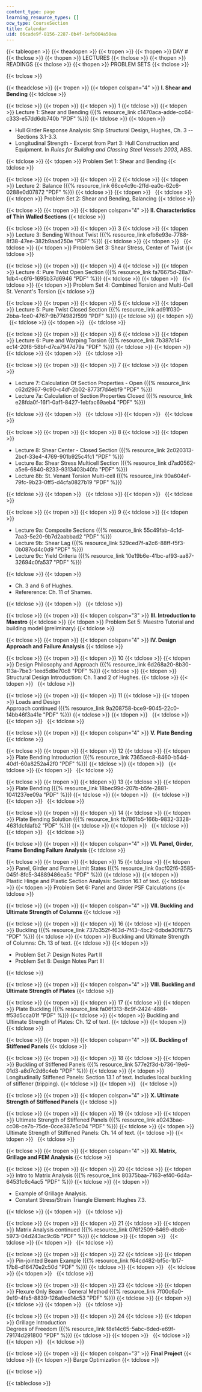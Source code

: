 ```yaml
---
content_type: page
learning_resource_types: []
ocw_type: CourseSection
title: Calendar
uid: 66cade9f-8156-2287-0b4f-1efb004a50ea
---
```


{{< tableopen >}}
{{< theadopen >}}
{{< tropen >}}
{{< thopen >}}
DAY #
{{< thclose >}}
{{< thopen >}}
LECTURES
{{< thclose >}}
{{< thopen >}}
READINGS
{{< thclose >}}
{{< thopen >}}
PROBLEM SETS
{{< thclose >}}

{{< trclose >}}

{{< theadclose >}}
{{< tropen >}}
{{< tdopen colspan="4" >}}
**I. Shear and Bending**
{{< tdclose >}}

{{< trclose >}}
{{< tropen >}}
{{< tdopen >}}
1
{{< tdclose >}}
{{< tdopen >}}
Lecture 1: Shear and Bending ({{% resource_link c1470aca-adde-cc64-c333-e57dd6db740b "PDF" %}})
{{< tdclose >}}
{{< tdopen >}}


*   Hull Girder Response Analysis: Ship Structural Design, Hughes, Ch. 3 -- Sections 3.1-3.3.
*   Longitudinal Strength - Excerpt from Part 3: Hull Construction and Equipment. In _Rules for Building and Classing Steel Vessels 2003_, ABS.


{{< tdclose >}}
{{< tdopen >}}
Problem Set 1: Shear and Bending
{{< tdclose >}}

{{< trclose >}}
{{< tropen >}}
{{< tdopen >}}
2
{{< tdclose >}}
{{< tdopen >}}
Lecture 2: Balance ({{% resource_link 66ce4c9c-2ffd-ea0c-62c6-0288e0d07872 "PDF" %}})
{{< tdclose >}}
{{< tdopen >}}
 
{{< tdclose >}}
{{< tdopen >}}
Problem Set 2: Shear and Bending, Balancing
{{< tdclose >}}

{{< trclose >}}
{{< tropen >}}
{{< tdopen colspan="4" >}}
**II. Characteristics of Thin Walled Sections**
{{< tdclose >}}

{{< trclose >}}
{{< tropen >}}
{{< tdopen >}}
3
{{< tdclose >}}
{{< tdopen >}}
Lecture 3: Bending Without Twist ({{% resource_link efb6e93e-7788-8f38-47ee-382b9aad250e "PDF" %}})
{{< tdclose >}}
{{< tdopen >}}
 
{{< tdclose >}}
{{< tdopen >}}
Problem Set 3: Shear Stress, Center of Twist
{{< tdclose >}}

{{< trclose >}}
{{< tropen >}}
{{< tdopen >}}
4
{{< tdclose >}}
{{< tdopen >}}
Lecture 4: Pure Twist Open Section ({{% resource_link fa76675d-28a7-1db4-c6f6-1695b37d6946 "PDF" %}})
{{< tdclose >}}
{{< tdopen >}}
 
{{< tdclose >}}
{{< tdopen >}}
Problem Set 4: Combined Torsion and Multi-Cell St. Venant's Torsion
{{< tdclose >}}

{{< trclose >}}
{{< tropen >}}
{{< tdopen >}}
5
{{< tdclose >}}
{{< tdopen >}}
Lecture 5: Pure Twist Closed Section ({{% resource_link ad91f030-2bba-1ce0-4767-9b774982f599 "PDF" %}})
{{< tdclose >}}
{{< tdopen >}}
 
{{< tdclose >}}
{{< tdopen >}}
 
{{< tdclose >}}

{{< trclose >}}
{{< tropen >}}
{{< tdopen >}}
6
{{< tdclose >}}
{{< tdopen >}}
Lecture 6: Pure and Warping Torsion ({{% resource_link 7b387c14-ec14-20f8-58bf-d7ca7947d79a "PDF" %}})
{{< tdclose >}}
{{< tdopen >}}
 
{{< tdclose >}}
{{< tdopen >}}
 
{{< tdclose >}}

{{< trclose >}}
{{< tropen >}}
{{< tdopen >}}
7
{{< tdclose >}}
{{< tdopen >}}


*   Lecture 7: Calculation Of Section Properties - Open ({{% resource_link c62d2967-9c90-c4df-2b02-8773f7d4ebf9 "PDF" %}})
*   Lecture 7a: Calculation of Section Properties Closed ({{% resource_link e28fda0f-16f1-0af1-8427-1ebfac69aeb4 "PDF" %}})


{{< tdclose >}}
{{< tdopen >}}
 
{{< tdclose >}}
{{< tdopen >}}
 
{{< tdclose >}}

{{< trclose >}}
{{< tropen >}}
{{< tdopen >}}
8
{{< tdclose >}}
{{< tdopen >}}


*   Lecture 8: Shear Center - Closed Section ({{% resource_link 2c020313-2bcf-33e4-4769-901b925c4fc1 "PDF" %}})
*   Lecture 8a: Shear Stress Multicell Section ({{% resource_link d7ad0562-a5e6-6840-8233-9313403b40fa "PDF" %}})
*   Lecture 8b: St. Venant Torsion Multi-cell ({{% resource_link 90a604ef-79fc-9b23-0ff5-d4cfa0827b19 "PDF" %}})


{{< tdclose >}}
{{< tdopen >}}
 
{{< tdclose >}}
{{< tdopen >}}
 
{{< tdclose >}}

{{< trclose >}}
{{< tropen >}}
{{< tdopen >}}
9
{{< tdclose >}}
{{< tdopen >}}


*   Lecture 9a: Composite Sections ({{% resource_link 55c49fab-4c1d-7aa3-5e20-9b7d2aabbad2 "PDF" %}})
*   Lecture 9b: Shear Lag ({{% resource_link 529ced7f-a2c6-88ff-f5f3-0b087cd4c0d9 "PDF" %}})
*   Lecture 9c: Yield Criteria ({{% resource_link 10e19b6e-41bc-af93-aa87-32694c0fa537 "PDF" %}})


{{< tdclose >}}
{{< tdopen >}}


*   Ch. 3 and 6 of Hughes.
*   Refererence: Ch. 11 of Shames.


{{< tdclose >}}
{{< tdopen >}}
 
{{< tdclose >}}

{{< trclose >}}
{{< tropen >}}
{{< tdopen colspan="3" >}}
**III. Introduction to Maestro**
{{< tdclose >}}
{{< tdopen >}}
Problem Set 5: Maestro Tutorial and building model (preliminary)
{{< tdclose >}}

{{< trclose >}}
{{< tropen >}}
{{< tdopen colspan="4" >}}
**IV. Design Approach and Failure Analysis**
{{< tdclose >}}

{{< trclose >}}
{{< tropen >}}
{{< tdopen >}}
10
{{< tdclose >}}
{{< tdopen >}}
Design Philosophy and Approach ({{% resource_link 6d268a20-8b30-113a-7be3-1eed5d8e70c8 "PDF" %}})
{{< tdclose >}}
{{< tdopen >}}
Structural Design Introduction: Ch. 1 and 2 of Hughes.
{{< tdclose >}}
{{< tdopen >}}
 
{{< tdclose >}}

{{< trclose >}}
{{< tropen >}}
{{< tdopen >}}
11
{{< tdclose >}}
{{< tdopen >}}
Loads and Design  
Approach continued ({{% resource_link 9a208758-bce9-9045-22c0-14bb46f3a41e "PDF" %}})
{{< tdclose >}}
{{< tdopen >}}
 
{{< tdclose >}}
{{< tdopen >}}
 
{{< tdclose >}}

{{< trclose >}}
{{< tropen >}}
{{< tdopen colspan="4" >}}
**V. Plate Bending**
{{< tdclose >}}

{{< trclose >}}
{{< tropen >}}
{{< tdopen >}}
12
{{< tdclose >}}
{{< tdopen >}}
Plate Bending Introduction ({{% resource_link 7365aec8-8460-b54d-40d1-60a8252a42f0 "PDF" %}})
{{< tdclose >}}
{{< tdopen >}}
 
{{< tdclose >}}
{{< tdopen >}}
 
{{< tdclose >}}

{{< trclose >}}
{{< tropen >}}
{{< tdopen >}}
13
{{< tdclose >}}
{{< tdopen >}}
Plate Bending ({{% resource_link 18bec99d-207b-b5fe-2881-1041237ee09a "PDF" %}})
{{< tdclose >}}
{{< tdopen >}}
 
{{< tdclose >}}
{{< tdopen >}}
 
{{< tdclose >}}

{{< trclose >}}
{{< tropen >}}
{{< tdopen >}}
14
{{< tdclose >}}
{{< tdopen >}}
Plate Bending Solution ({{% resource_link fb7861b5-166b-9832-3328-4631dcfdafb2 "PDF" %}})
{{< tdclose >}}
{{< tdopen >}}
 
{{< tdclose >}}
{{< tdopen >}}
 
{{< tdclose >}}

{{< trclose >}}
{{< tropen >}}
{{< tdopen colspan="4" >}}
**VI. Panel, Girder, Frame Bending Failure Analysis**
{{< tdclose >}}

{{< trclose >}}
{{< tropen >}}
{{< tdopen >}}
15
{{< tdclose >}}
{{< tdopen >}}
Panel, Girder and Frame Limit States ({{% resource_link 0acf02f6-3585-045f-8fc5-34889486ea5c "PDF" %}})
{{< tdclose >}}
{{< tdopen >}}
Plastic Hinge and Plastic Section Analysis: Section 16.1 of text.
{{< tdclose >}}
{{< tdopen >}}
Problem Set 6: Panel and Girder PSF Calculations
{{< tdclose >}}

{{< trclose >}}
{{< tropen >}}
{{< tdopen colspan="4" >}}
**VII. Buckling and Ultimate Strength of Columns**
{{< tdclose >}}

{{< trclose >}}
{{< tropen >}}
{{< tdopen >}}
16
{{< tdclose >}}
{{< tdopen >}}
Buckling ({{% resource_link 737b352f-f63d-7f43-4bc2-6dbde30f8775 "PDF" %}})
{{< tdclose >}}
{{< tdopen >}}
Buckling and Ultimate Strength of Columns: Ch. 13 of text.
{{< tdclose >}}
{{< tdopen >}}


*   Problem Set 7: Design Notes Part II
*   Problem Set 8: Design Notes Part III


{{< tdclose >}}

{{< trclose >}}
{{< tropen >}}
{{< tdopen colspan="4" >}}
**VIII. Buckling and Ultimate Strength of Plates**
{{< tdclose >}}

{{< trclose >}}
{{< tropen >}}
{{< tdopen >}}
17
{{< tdclose >}}
{{< tdopen >}}
Plate Buckling ({{% resource_link fa06f313-8c9f-2424-486f-ff53d5cca01f "PDF" %}})
{{< tdclose >}}
{{< tdopen >}}
Buckling and Ultimate Strength of Plates: Ch. 12 of text.
{{< tdclose >}}
{{< tdopen >}}
 
{{< tdclose >}}

{{< trclose >}}
{{< tropen >}}
{{< tdopen colspan="4" >}}
**IX. Buckling of Stiffened Panels**
{{< tdclose >}}

{{< trclose >}}
{{< tropen >}}
{{< tdopen >}}
18
{{< tdclose >}}
{{< tdopen >}}
Buckling of Stiffened Panels ({{% resource_link 577e2f3d-b736-19e6-01d3-a8d7c2d6c4eb "PDF" %}})
{{< tdclose >}}
{{< tdopen >}}
Longitudinally Stiffened Panels: Section 13.1 of text. Includes local buckling of stiffener (tripping).
{{< tdclose >}}
{{< tdopen >}}
 
{{< tdclose >}}

{{< trclose >}}
{{< tropen >}}
{{< tdopen colspan="4" >}}
**X. Ultimate Strength of Stiffened Panels**
{{< tdclose >}}

{{< trclose >}}
{{< tropen >}}
{{< tdopen >}}
19
{{< tdclose >}}
{{< tdopen >}}
Ultimate Strength of Stiffened Panels ({{% resource_link a0243bae-cc08-ce7b-75de-0cce387e5c04 "PDF" %}})
{{< tdclose >}}
{{< tdopen >}}
Ultimate Strength of Stiffened Panels: Ch. 14 of text.
{{< tdclose >}}
{{< tdopen >}}
 
{{< tdclose >}}

{{< trclose >}}
{{< tropen >}}
{{< tdopen colspan="4" >}}
**XI. Matrix, Grillage and FEM Analysis**
{{< tdclose >}}

{{< trclose >}}
{{< tropen >}}
{{< tdopen >}}
20
{{< tdclose >}}
{{< tdopen >}}
Intro to Matrix Analysis ({{% resource_link 80375baa-7163-ef40-6d4a-64531c6c4ac5 "PDF" %}})
{{< tdclose >}}
{{< tdopen >}}


*   Example of Grillage Analysis.
*   Constant Stress/Strain Triangle Element: Hughes 7.3.


{{< tdclose >}}
{{< tdopen >}}
 
{{< tdclose >}}

{{< trclose >}}
{{< tropen >}}
{{< tdopen >}}
21
{{< tdclose >}}
{{< tdopen >}}
Matrix Analysis continued ({{% resource_link 076f2509-8469-dbd6-5973-04d243ac9c6b "PDF" %}})
{{< tdclose >}}
{{< tdopen >}}
 
{{< tdclose >}}
{{< tdopen >}}
 
{{< tdclose >}}

{{< trclose >}}
{{< tropen >}}
{{< tdopen >}}
22
{{< tdclose >}}
{{< tdopen >}}
Pin-jointed Beam Example ({{% resource_link f64cd482-bf5c-1b17-17b8-d16470e2c50d "PDF" %}})
{{< tdclose >}}
{{< tdopen >}}
 
{{< tdclose >}}
{{< tdopen >}}
 
{{< tdclose >}}

{{< trclose >}}
{{< tropen >}}
{{< tdopen >}}
23
{{< tdclose >}}
{{< tdopen >}}
Flexure Only Beam - General Method ({{% resource_link 7f00c6a0-9e19-4fa5-8839-126a9ed14c53 "PDF" %}})
{{< tdclose >}}
{{< tdopen >}}
 
{{< tdclose >}}
{{< tdopen >}}
 
{{< tdclose >}}

{{< trclose >}}
{{< tropen >}}
{{< tdopen >}}
24
{{< tdclose >}}
{{< tdopen >}}
Grillage Introduction  
Degrees of Freedom ({{% resource_link f8e14c65-5abc-6ded-e69f-79174d291800 "PDF" %}})
{{< tdclose >}}
{{< tdopen >}}
 
{{< tdclose >}}
{{< tdopen >}}
 
{{< tdclose >}}

{{< trclose >}}
{{< tropen >}}
{{< tdopen colspan="3" >}}
**Final Project**
{{< tdclose >}}
{{< tdopen >}}
Barge Optimization
{{< tdclose >}}

{{< trclose >}}

{{< tableclose >}}